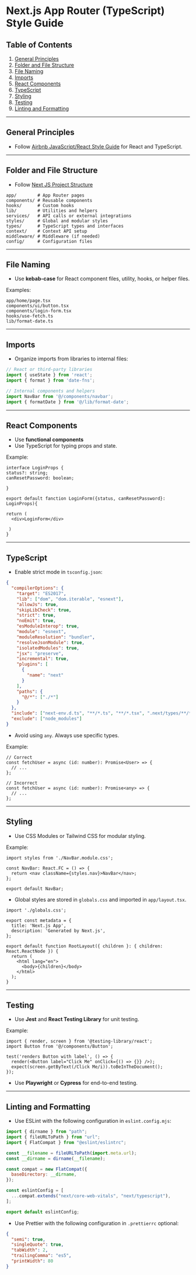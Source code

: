 # Next.js App Router (TypeScript) Style Guide

## Table of Contents

1. [General Principles](#general-principles)
2. [Folder and File Structure](#folder-and-file-structure)
3. [File Naming](#file-naming)
4. [Imports](#imports)
5. [React Components](#react-components)
6. [TypeScript](#typescript)
7. [Styling](#styling)
8. [Testing](#testing)
9. [Linting and Formatting](#linting-and-formatting)

---

## General Principles
- Follow [Airbnb JavaScript/React Style Guide](https://github.com/airbnb/javascript) for React and TypeScript.

---

## Folder and File Structure
- Follow [Next JS Project Structure](https://nextjs.org/docs/app/getting-started/project-structure)

```
app/        # App Router pages
components/ # Reusable components
hooks/      # Custom hooks
lib/        # Utilities and helpers
services/   # API calls or external integrations
styles/     # Global and modular styles
types/      # TypeScript types and interfaces
context/    # Context API setup
middleware/ # Middleware (if needed)
config/     # Configuration files
```

---

## File Naming

- Use **kebab-case** for React component files, utility, hooks, or helper files.

Examples:
```
app/home/page.tsx
components/ui/button.tsx
components/login-form.tsx
hooks/use-fetch.ts
lib/format-date.ts
```

---

## Imports

- Organize imports from libraries to internal files:

```ts
// React or third-party libraries
import { useState } from 'react';
import { format } from 'date-fns';

// Internal components and helpers
import NavBar from '@/components/navbar';
import { formatDate } from '@/lib/format-date';
```

---
## React Components

- Use **functional components**
- Use TypeScript for typing props and state.

Example:
```tsx
interface LoginProps {
status?: string;
canResetPassword: boolean;
  
}

export default fanction LoginForm({status, canResetPassword}: LoginProps){

return (
  <div>LoginForm</div>

 )
}
```

---

## TypeScript

- Enable strict mode in `tsconfig.json`:

```json
{
  "compilerOptions": {
    "target": "ES2017",
    "lib": ["dom", "dom.iterable", "esnext"],
    "allowJs": true,
    "skipLibCheck": true,
    "strict": true,
    "noEmit": true,
    "esModuleInterop": true,
    "module": "esnext",
    "moduleResolution": "bundler",
    "resolveJsonModule": true,
    "isolatedModules": true,
    "jsx": "preserve",
    "incremental": true,
    "plugins": [
      {
        "name": "next"
      }
    ],
    "paths": {
      "@/*": ["./*"]
    }
  },
  "include": ["next-env.d.ts", "**/*.ts", "**/*.tsx", ".next/types/**/*.ts"],
  "exclude": ["node_modules"]
}

```

- Avoid using `any`. Always use specific types.

Example:
```tsx
// Correct
const fetchUser = async (id: number): Promise<User> => {
  // ...
};

// Incorrect
const fetchUser = async (id: number): Promise<any> => {
  // ...
};
```


---

## Styling

- Use CSS Modules or Tailwind CSS for modular styling.

Example:
```tsx
import styles from './NavBar.module.css';

const NavBar: React.FC = () => {
  return <nav className={styles.nav}>NavBar</nav>;
};

export default NavBar;
```

- Global styles are stored in `globals.css` and imported in `app/layout.tsx`.

```tsx
import './globals.css';

export const metadata = {
  title: 'Next.js App',
  description: 'Generated by Next.js',
};

export default function RootLayout({ children }: { children: React.ReactNode }) {
  return (
    <html lang="en">
      <body>{children}</body>
    </html>
  );
}
```


---

## Testing

- Use **Jest** and **React Testing Library** for unit testing.

Example:
```tsx
import { render, screen } from '@testing-library/react';
import Button from '@/components/Button';

test('renders Button with label', () => {
  render(<Button label="Click Me" onClick={() => {}} />);
  expect(screen.getByText(/Click Me/i)).toBeInTheDocument();
});
```

- Use **Playwright** or **Cypress** for end-to-end testing.


---


## Linting and Formatting

- Use ESLint with the following configuration in `eslint.config.mjs`:

```js
import { dirname } from "path";
import { fileURLToPath } from "url";
import { FlatCompat } from "@eslint/eslintrc";

const __filename = fileURLToPath(import.meta.url);
const __dirname = dirname(__filename);

const compat = new FlatCompat({
  baseDirectory: __dirname,
});

const eslintConfig = [
  ...compat.extends("next/core-web-vitals", "next/typescript"),
];

export default eslintConfig;

```

- Use Prettier with the following configuration in `.prettierrc` optional:

```json
{
  "semi": true,
  "singleQuote": true,
  "tabWidth": 2,
  "trailingComma": "es5",
  "printWidth": 80
}
```


